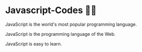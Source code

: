 # Javascript-Codes 🚀🚀

JavaScript is the world's most popular programming language.

JavaScript is the programming language of the Web.

JavaScript is easy to learn.
